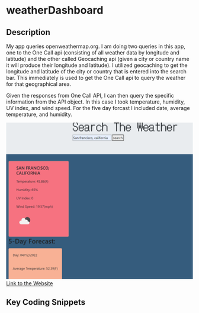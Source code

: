 # weatherDashboard

## Description
My app queries openweathermap.org. I am doing two queries in this app, one to the One Call api (consisting of all weather data by longitude and latitude) and the other called Geocaching api (given a city or country name it will produce their longitude and latitude). I utilized geocaching to get the longitude and latitude of the city or country that is entered into the search bar. This immediately is used to get the One Call api to query the weather for that geographical area. 

Given the responses from One Call API, I can then query the specific information from the API object. In this case I took temperature, humidity, UV index, and wind speed. For the five day forcast I included date, average temperature, and humidity.

![Weather Dashboard](sanFran_search.PNG)
[Link to the Website](https://sambalogna.github.io/weatherDashboard/)

## Key Coding Snippets